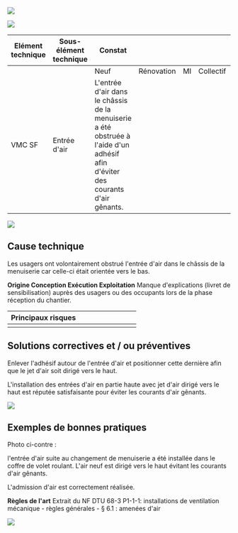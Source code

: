 ![](<images/VMC simple flux - entrée d'air - Bonne pratique/_page_0_Picture_0.jpeg>)

![](<images/VMC simple flux - entrée d'air - Bonne pratique/_page_0_Picture_1.jpeg>)

| Elément technique | Sous- élément<br>technique | Constat                                                                                                                           |            |    |           |           |  |  |
|-------------------|----------------------------|-----------------------------------------------------------------------------------------------------------------------------------|------------|----|-----------|-----------|--|--|
|                   |                            | Neuf                                                                                                                              | Rénovation | MI | Collectif | Tertiaire |  |  |
| VMC SF            | Entrée d'air               | L'entrée d'air dans le châssis de la menuiserie a été obstruée à<br>l'aide d'un adhésif afin d'éviter des courants d'air gênants. |            |    |           |           |  |  |

![](<images/VMC simple flux - entrée d'air - Bonne pratique/_page_0_Picture_3.jpeg>)

## **Cause technique**

Les usagers ont volontairement obstrué l'entrée d'air dans le châssis de la menuiserie car celle-ci était orientée vers le bas.

**Origine Conception Exécution Exploitation** Manque d'explications (livret de sensibilisation) auprès des usagers ou des occupants lors de la phase réception du chantier.

| Principaux risques |  |  |  |  |  |  |  |  |
|--------------------|--|--|--|--|--|--|--|--|
|                    |  |  |  |  |  |  |  |  |

## **Solutions correctives et / ou préventives**

Enlever l'adhésif autour de l'entrée d'air et positionner cette dernière afin que le jet d'air soit dirigé vers le haut.

L'installation des entrées d'air en partie haute avec jet d'air dirigé vers le haut est réputée satisfaisante pour éviter les courants d'air gênants.

![](<images/VMC simple flux - entrée d'air - Bonne pratique/_page_0_Picture_11.jpeg>)

## **Exemples de bonnes pratiques**

Photo ci-contre :

l'entrée d'air suite au changement de menuiserie a été installée dans le coffre de volet roulant. L'air neuf est dirigé vers le haut évitant les courants d'air gênants.

L'admission d'air est correctement réalisée.

**Règles de l'art** Extrait du NF DTU 68-3 P1-1-1: installations de ventilation mécanique - règles générales - § 6.1 : amenées d'air

![](<images/VMC simple flux - entrée d'air - Bonne pratique/_page_0_Picture_19.jpeg>)